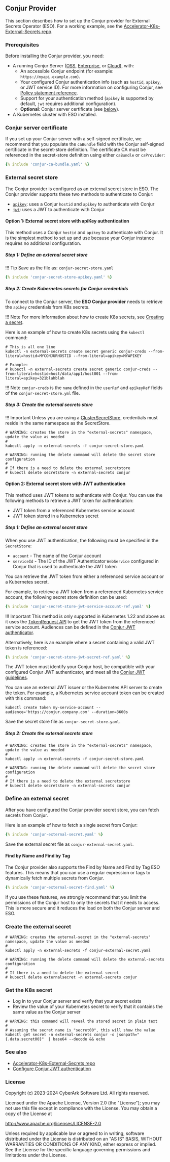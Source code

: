 ## Conjur Provider

This section describes how to set up the Conjur provider for External Secrets Operator (ESO). For a working example, see the [Accelerator-K8s-External-Secrets repo](https://github.com/conjurdemos/Accelerator-K8s-External-Secrets).

### Prerequisites

Before installing the Conjur provider, you need:

* A running Conjur Server ([OSS](https://github.com/cyberark/conjur),
[Enterprise](https://www.cyberark.com/products/secrets-manager-enterprise/), or
[Cloud](https://www.cyberark.com/products/multi-cloud-secrets/)), with:
  * An accessible Conjur endpoint (for example: `https://myapi.example.com`).
  * Your configured Conjur authentication info (such as `hostid`, `apikey`, or JWT service ID). For more information on configuring Conjur, see [Policy statement reference](https://docs.cyberark.com/conjur-open-source/Latest/en/Content/Operations/Policy/policy-statement-ref.htm).
  * Support for your authentication method (`apikey` is supported by default, `jwt` requires additional configuration).
  * **Optional**: Conjur server certificate (see [below](#conjur-server-certificate)).
* A Kubernetes cluster with ESO installed.

### Conjur server certificate

If you set up your Conjur server with a self-signed certificate, we recommend that you populate the `caBundle` field with the Conjur self-signed certificate in the secret-store definition. The certificate CA must be referenced in the secret-store definition using either `caBundle` or `caProvider`:

```yaml
{% include 'conjur-ca-bundle.yaml' %}
```

### External secret store

The Conjur provider is configured as an external secret store in ESO. The Conjur provider supports these two methods to authenticate to Conjur:

* [`apikey`](#option-1-external-secret-store-with-apikey-authentication): uses a Conjur `hostid` and `apikey` to authenticate with Conjur
* [`jwt`](#option-2-external-secret-store-with-jwt-authentication): uses a JWT to authenticate with Conjur

#### Option 1: External secret store with apiKey authentication

This method uses a Conjur `hostid` and `apikey` to authenticate with Conjur. It is the simplest method to set up and use because your Conjur instance requires no additional configuration.

##### Step 1: Define an external secret store

!!! Tip
    Save as the file as: `conjur-secret-store.yaml`

```yaml
{% include 'conjur-secret-store-apikey.yaml' %}
```

##### Step 2: Create Kubernetes secrets for Conjur credentials

To connect to the Conjur server, the **ESO Conjur provider** needs to retrieve the `apikey` credentials from K8s secrets.

!!! Note
    For more information about how to create K8s secrets, see [Creating a secret](https://kubernetes.io/docs/concepts/configuration/secret/#creating-a-secret).

Here is an example of how to create K8s secrets using the `kubectl` command:

```shell
# This is all one line
kubectl -n external-secrets create secret generic conjur-creds --from-literal=hostid=MYCONJURHOSTID --from-literal=apikey=MYAPIKEY

# Example:
# kubectl -n external-secrets create secret generic conjur-creds --from-literal=hostid=host/data/app1/host001 --from-literal=apikey=321blahblah
```

!!! Note
    `conjur-creds` is the `name` defined in the `userRef` and `apikeyRef` fields of the `conjur-secret-store.yml` file.


##### Step 3: Create the external secrets store

!!! Important
    Unless you are using a [ClusterSecretStore](../api/clustersecretstore.md), credentials must reside in the same namespace as the SecretStore.

```shell
# WARNING: creates the store in the "external-secrets" namespace, update the value as needed
#
kubectl apply -n external-secrets -f conjur-secret-store.yaml

# WARNING: running the delete command will delete the secret store configuration
#
# If there is a need to delete the external secretstore
# kubectl delete secretstore -n external-secrets conjur
```

#### Option 2: External secret store with JWT authentication

This method uses JWT tokens to authenticate with Conjur. You can use the following methods to retrieve a JWT token for authentication:

* JWT token from a referenced Kubernetes service account
* JWT token stored in a Kubernetes secret

##### Step 1: Define an external secret store

When you use JWT authentication, the following must be specified in the `SecretStore`:

* `account` -  The name of the Conjur account
* `serviceId` - The ID of the JWT Authenticator `WebService` configured in Conjur that is used to authenticate the JWT token

You can retrieve the JWT token from either a referenced service account or a Kubernetes secret.

For example, to retrieve a JWT token from a referenced Kubernetes service account, the following secret store definition can be used:

```yaml
{% include 'conjur-secret-store-jwt-service-account-ref.yaml' %}
```

!!! Important
    This method is only supported in Kubernetes 1.22 and above as it uses the [TokenRequest API](https://kubernetes.io/docs/reference/kubernetes-api/authentication-resources/token-request-v1/) to get the JWT token from the referenced service account. Audiences can be defined in the [Conjur JWT authenticator](https://docs.conjur.org/Latest/en/Content/Integrations/k8s-ocp/k8s-jwt-authn.htm).

Alternatively, here is an example where a secret containing a valid JWT token is referenced:

```yaml
{% include 'conjur-secret-store-jwt-secret-ref.yaml' %}
```

The JWT token must identify your Conjur host, be compatible with your configured Conjur JWT authenticator, and meet all the [Conjur JWT guidelines](https://docs.conjur.org/Latest/en/Content/Operations/Services/cjr-authn-jwt-guidelines.htm#Best).

You can use an external JWT issuer or the Kubernetes API server to create the token. For example, a Kubernetes service account token can be created with this command:

```shell
kubectl create token my-service-account --audience='https://conjur.company.com' --duration=3600s
```

Save the secret store file as `conjur-secret-store.yaml`.

##### Step 2: Create the external secrets store

```shell
# WARNING: creates the store in the "external-secrets" namespace, update the value as needed
#
kubectl apply -n external-secrets -f conjur-secret-store.yaml

# WARNING: running the delete command will delete the secret store configuration
#
# If there is a need to delete the external secretstore
# kubectl delete secretstore -n external-secrets conjur
```

### Define an external secret

After you have configured the Conjur provider secret store, you can fetch secrets from Conjur.

Here is an example of how to fetch a single secret from Conjur:

```yaml
{% include 'conjur-external-secret.yaml' %}
```

Save the external secret file as `conjur-external-secret.yaml`.

#### Find by Name and Find by Tag

The Conjur provider also supports the Find by Name and Find by Tag ESO features. This means that
you can use a regular expression or tags to dynamically fetch multiple secrets from Conjur.

```yaml
{% include 'conjur-external-secret-find.yaml' %}
```

If you use these features, we strongly recommend that you limit the permissions of the Conjur host
to only the secrets that it needs to access. This is more secure and it reduces the load on
both the Conjur server and ESO.

### Create the external secret

```shell
# WARNING: creates the external-secret in the "external-secrets" namespace, update the value as needed
#
kubectl apply -n external-secrets -f conjur-external-secret.yaml

# WARNING: running the delete command will delete the external-secrets configuration
#
# If there is a need to delete the external secret
# kubectl delete externalsecret -n external-secrets conjur
```

### Get the K8s secret

* Log in to your Conjur server and verify that your secret exists
* Review the value of your Kubernetes secret to verify that it contains the same value as the Conjur server

```shell
# WARNING: this command will reveal the stored secret in plain text
#
# Assuming the secret name is "secret00", this will show the value
kubectl get secret -n external-secrets conjur -o jsonpath="{.data.secret00}"  | base64 --decode && echo
```

### See also

* [Accelerator-K8s-External-Secrets repo](https://github.com/conjurdemos/Accelerator-K8s-External-Secrets)
* [Configure Conjur JWT authentication](https://docs.cyberark.com/conjur-open-source/Latest/en/Content/Operations/Services/cjr-authn-jwt-guidelines.htm)

### License

Copyright (c) 2023-2024 CyberArk Software Ltd. All rights reserved.

Licensed under the Apache License, Version 2.0 (the "License");
you may not use this file except in compliance with the License.
You may obtain a copy of the License at

<http://www.apache.org/licenses/LICENSE-2.0>

Unless required by applicable law or agreed to in writing, software
distributed under the License is distributed on an "AS IS" BASIS,
WITHOUT WARRANTIES OR CONDITIONS OF ANY KIND, either express or implied.
See the License for the specific language governing permissions and
limitations under the License.
